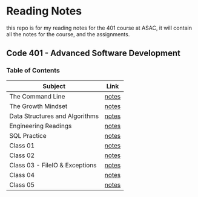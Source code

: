 # Reading Notes

this repo is for my reading notes for the 401 course at ASAC, it will contain all the notes for the course, and the assignments.

## Code 401 - Advanced Software Development

### Table of Contents

| Subject                                       | Link                   |
| ----------------------------------------------| ---------------------- |
| The Command Line                              | [notes](./the-command-line.md) |
| The Growth Mindset                            | [notes](./the-growth-mindset.md) |
| Data Structures and Algorithms                | [notes](./data-structures-and-algorithms.md) |
| Engineering Readings                          | [notes](./engineering-readings.md) |
| SQL Practice                                  | [notes](./sql-practice.md) |
| Class 01                                      | [notes](./class-01.md) |
| Class 02                                      | [notes](./class-02.md) |
| Class 03 - FileIO & Exceptions                | [notes](./class-03.md) |
| Class 04                                      | [notes](./class-04.md) |
| Class 05                                      | [notes](./class-05-linked-list.md) |
